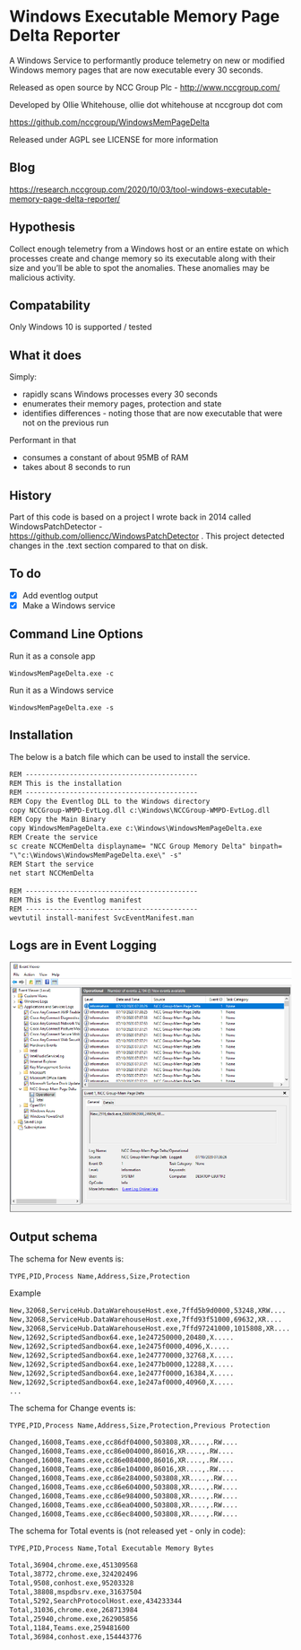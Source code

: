 Windows Executable Memory Page Delta Reporter
======================

A Windows Service to performantly produce telemetry on new or modified Windows memory pages that are now executable every 30 seconds.

Released as open source by NCC Group Plc - http://www.nccgroup.com/

Developed by Ollie Whitehouse, ollie dot whitehouse at nccgroup dot com

https://github.com/nccgroup/WindowsMemPageDelta

Released under AGPL see LICENSE for more information

Blog
-------------
https://research.nccgroup.com/2020/10/03/tool-windows-executable-memory-page-delta-reporter/

Hypothesis
-------------
Collect enough telemetry from a Windows host or an entire estate on which processes create and change memory so its executable along with their size and you’ll be able to spot the anomalies. These anomalies may be malicious activity.

Compatability
-------------
Only Windows 10 is supported / tested

What it does
-------------
Simply:
* rapidly scans Windows processes every 30 seconds
* enumerates their memory pages, protection and state
* identifies differences - noting those that are now executable that were not on the previous run

Performant in that
* consumes a constant of about 95MB of RAM
* takes about 8 seconds to run

History
-------------
Part of this code is based on a project I wrote back in 2014 called WindowsPatchDetector - https://github.com/olliencc/WindowsPatchDetector . This project detected changes in the .text section compared to that on disk.

To do
-------------
- [X] Add eventlog output
- [X] Make a Windows service

Command Line Options
-------------

Run it as a console app
```
WindowsMemPageDelta.exe -c
```

Run it as a Windows service
```
WindowsMemPageDelta.exe -s
```

Installation
-------------
The below is a batch file which can be used to install the service.

```
REM -------------------------------------------
REM This is the installation
REM -------------------------------------------
REM Copy the Eventlog DLL to the Windows directory
copy NCCGroup-WMPD-EvtLog.dll c:\Windows\NCCGroup-WMPD-EvtLog.dll
REM Copy the Main Binary
copy WindowsMemPageDelta.exe c:\Windows\WindowsMemPageDelta.exe
REM Create the service
sc create NCCMemDelta displayname= "NCC Group Memory Delta" binpath= "\"c:\Windows\WindowsMemPageDelta.exe\" -s"
REM Start the service
net start NCCMemDelta

REM -------------------------------------------
REM This is the Eventlog manifest
REM -------------------------------------------
wevtutil install-manifest SvcEventManifest.man
```

Logs are in Event Logging
-------------
![Eventvwr Example](https://raw.githubusercontent.com/nccgroup/WindowsMemPageDelta/master/images/Eventvwr.PNG)

Output schema
-------------
The schema for New events is:
```
TYPE,PID,Process Name,Address,Size,Protection
```

Example
```
New,32068,ServiceHub.DataWarehouseHost.exe,7ffd5b9d0000,53248,XRW....
New,32068,ServiceHub.DataWarehouseHost.exe,7ffd93f51000,69632,XR....
New,32068,ServiceHub.DataWarehouseHost.exe,7ffd97241000,1015808,XR....
New,12692,ScriptedSandbox64.exe,1e247250000,20480,X.....
New,12692,ScriptedSandbox64.exe,1e2475f0000,4096,X.....
New,12692,ScriptedSandbox64.exe,1e247770000,32768,X.....
New,12692,ScriptedSandbox64.exe,1e2477b0000,12288,X.....
New,12692,ScriptedSandbox64.exe,1e2477f0000,16384,X.....
New,12692,ScriptedSandbox64.exe,1e247af0000,40960,X.....
...
```

The schema for Change events is:

```
TYPE,PID,Process Name,Address,Size,Protection,Previous Protection
```

```
Changed,16008,Teams.exe,cc86df04000,503808,XR....,.RW....
Changed,16008,Teams.exe,cc86e004000,86016,XR....,.RW....
Changed,16008,Teams.exe,cc86e084000,86016,XR....,.RW....
Changed,16008,Teams.exe,cc86e104000,86016,XR....,.RW....
Changed,16008,Teams.exe,cc86e284000,503808,XR....,.RW....
Changed,16008,Teams.exe,cc86e604000,503808,XR....,.RW....
Changed,16008,Teams.exe,cc86e984000,503808,XR....,.RW....
Changed,16008,Teams.exe,cc86ea04000,503808,XR....,.RW....
Changed,16008,Teams.exe,cc86ec84000,503808,XR....,.RW....
```

The schema for Total events is (not released yet - only in code):
```
TYPE,PID,Process Name,Total Executable Memory Bytes
```

```
Total,36904,chrome.exe,451309568
Total,38772,chrome.exe,324202496
Total,9508,conhost.exe,95203328
Total,38808,mspdbsrv.exe,31637504
Total,5292,SearchProtocolHost.exe,434233344
Total,31036,chrome.exe,268713984
Total,25940,chrome.exe,262905856
Total,1184,Teams.exe,259481600
Total,36984,conhost.exe,154443776
```